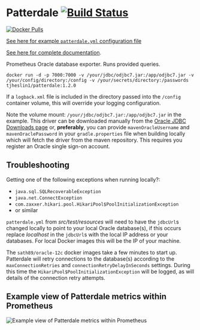 # Patterdale [![Build Status](https://travis-ci.org/tjheslin1/Patterdale.svg?branch=master)](https://travis-ci.org/tjheslin1/Patterdale)

[![Docker Pulls](https://img.shields.io/docker/pulls/tjheslin1/patterdale.svg?maxAge=604800)](https://hub.docker.com/r/tjheslin1/patterdale/)

[See here for example `patterdale.yml` configuration file](https://gist.github.com/tjheslin1/5d74d5ad6c4b0dda8662c381590ddbbb#file-patterdale-yml)

[See here for complete documentation](https://tjheslin1.github.io/Patterdale/).

Prometheus Oracle database exporter. Runs provided queries.

`docker run -d -p 7000:7000 -v /your/jdbc/odjbc7.jar:/app/odjbc7.jar -v /your/config/directory:/config -v /your/secrets/directory:/passwords tjheslin1/patterdale:1.2.0`

If a `logback.xml` file is included in the directory passed into the `/config` container volume, this will override your logging configuration.

Note the volume mount: `/your/jdbc/odjbc7.jar:/app/odjbc7.jar` in the example.
This driver can be downloaded manually from the
[Oracle JDBC Downloads page](http://www.oracle.com/technetwork/database/features/jdbc/jdbc-drivers-12c-download-1958347.html)
or, **preferably**, you can provide `mavenOracleUsername` and `mavenOraclePassword` in your `gradle.properties` file when building locally which will fetch the driver from the maven repository.
This requires you register an Oracle single sign-on account.

## Troubleshooting

Getting one of the following exceptions when running locally?:
- `java.sql.SQLRecoverableException`
- `java.net.ConnectException`
- `com.zaxxer.hikari.pool.HikariPool$PoolInitializationException`
- or similar

`patterdale.yml` from _src/test/resources_ will need to have the `jdbcUrl`s changed locally to 
point to your local Oracle database(s), if this occurs replace _localhost_ in 
the `jdbcUrl`s with the local IP address or your databases. For local Docker images this 
will be the IP of your machine.

The `sath89/oracle-12c` docker images take a few minutes to start up. 
Patterdale will retry connections to the database(s) according to the 
`maxConnectionRetries` and `connectionRetryDelayInSeconds` settings.
During this time the `HikariPool$PoolInitializationException` will be logged, 
as will details of the connection retry attempts.

## Example view of Patterdale metrics within Prometheus
![Example view of Patterdale metrics within Prometheus](https://github.com/tjheslin1/Patterdale/blob/master/docs/Patterdale_screenshot.png)
